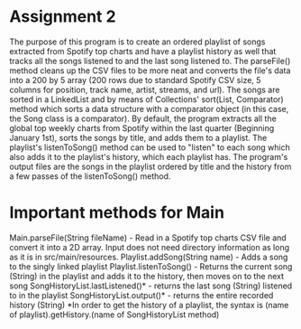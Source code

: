 # Assignment 2
The purpose of this program is to create an ordered playlist of songs extracted from Spotify top charts and have a playlist history as well that tracks all the songs listened to and the last song listened to. The parseFile() method cleans up the CSV files to be more neat and converts the file's data into a 200 by 5 array (200 rows due to standard Spotify CSV size, 5 columns for position, track name, artist, streams, and url). The songs are sorted in a LinkedList and by means of Collections' sort(List<E>, Comparator<E>) method which sorts a data structure with a comparator object (in this case, the Song class is a comparator). By default, the program extracts all the global top weekly charts from Spotify within the last quarter (Beginning January 1st), sorts the songs by title, and adds them to a playlist. The playlist's listenToSong() method can be used to "listen" to each song which also adds it to the playlist's history, which each playlist has. The program's output files are the songs in the playlist ordered by title and the history from a few passes of the listenToSong() method.

# Important methods for Main
Main.parseFile(String fileName) - Read in a Spotify top charts CSV file and convert it into a 2D array. Input does not need directory information as long as it is in src/main/resources.
Playlist.addSong(String name) - Adds a song to the singly linked playlist
Playlist.listenToSong() - Returns the current song (String) in the playlist and adds it to the history, then moves on to the next song
SongHistoryList.lastListened()* - returns the last song (String) listened to in the playlist
SongHistoryList.output()* - returns the entire recorded history (String)
*In order to get the history of a playlist, the syntax is (name of playlist).getHistory.(name of SongHistoryList method)
